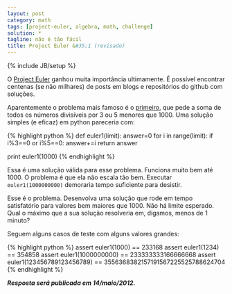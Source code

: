 ```yaml
---
layout: post
category: math
tags: [project-euler, algebra, math, challenge]
solution: *
tagline: não é tão fácil
title: Project Euler &#35;1 (revisado)
---
```

{% include JB/setup %}

O [Project Euler](http://projecteuler.net/) ganhou muita importância ultimamente.
É possível encontrar centenas (se não milhares) de posts em blogs e repositórios
do github com soluções.

Aparentemente o problema mais famoso é o [primeiro](http://projecteuler.net/problem=1), 
que pede a soma de todos os números divisíveis por 3 ou 5 menores que 1000. Uma 
solução simples (e eficaz) em python pareceria com:

{% highlight python %}
def euler1(limit):
    answer=0
    for i in range(limit):
        if i%3==0 or i%5==0:
            answer+=i
    return answer

print euler1(1000)
{% endhighlight %}

Essa é uma solução válida para esse problema. Funciona muito bem até 1000. O 
problema é que ela não escala tão bem. Executar ```euler1(1000000000)``` 
demoraria tempo suficiente para desistir. 

Esse é o problema. Desenvolva uma solução que rode em tempo satisfatório para 
valores bem maiores que 1000. Não há limite esperado. Qual o máximo que a sua
solução resolveria em, digamos, menos de 1 minuto?

Seguem alguns casos de teste com alguns valores grandes:

{% highlight python %}
assert euler1(1000) == 233168
assert euler1(1234) == 354858
assert euler1(1000000000) == 233333333166666668
assert euler1(123456789123456789) == 3556368382157191567225525788624704
{% endhighlight %}

_**Resposta será publicada em 14/maio/2012.**_

